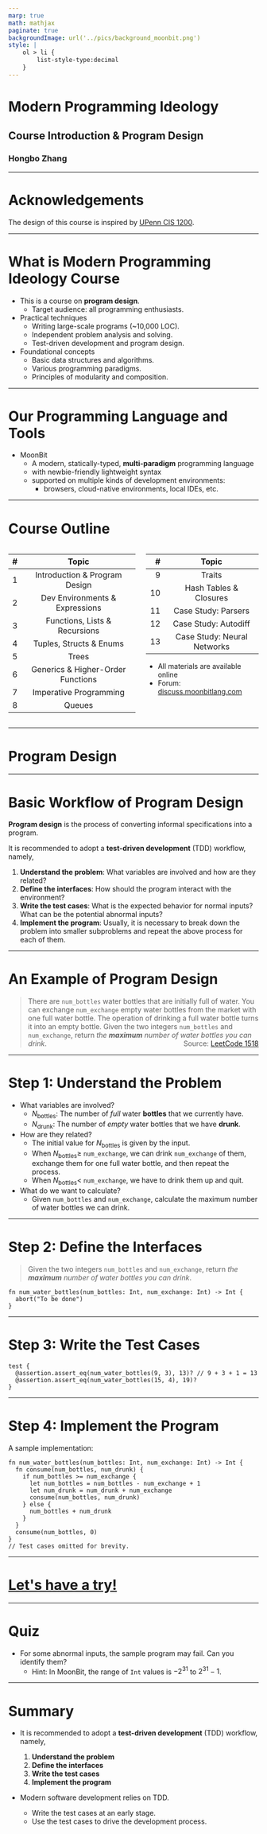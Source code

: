```yaml
---
marp: true
math: mathjax
paginate: true
backgroundImage: url('../pics/background_moonbit.png')
style: |
    ol > li {
        list-style-type:decimal
    }
---
```


# Modern Programming Ideology

## Course Introduction & Program Design

### Hongbo Zhang

---

# Acknowledgements

The design of this course is inspired by [UPenn CIS 1200](https://www.seas.upenn.edu/~cis120/current/).

---

# What is **Modern Programming Ideology** Course

- This is a course on **program design**.
    - Target audience: all programming enthusiasts.
- Practical techniques
    - Writing large-scale programs (~10,000 LOC).
    - Independent problem analysis and solving.
    - Test-driven development and program design.
- Foundational concepts
    - Basic data structures and algorithms.
    - Various programming paradigms.
    - Principles of modularity and composition.

---

# Our Programming Language and Tools

- MoonBit
    - A modern, statically-typed, **multi-paradigm** programming language
    - with newbie-friendly lightweight syntax
    - supported on multiple kinds of development environments:
        - browsers, cloud-native environments, local IDEs, etc.

---

<style scoped>
    .columns { columns: 2; }
</style>

# Course Outline

<div class="columns">
<div>

| # | Topic |
|-:|:-:|
| 1 | Introduction & Program Design |
| 2 | Dev Environments & Expressions |
| 3 | Functions, Lists & Recursions |
| 4 | Tuples, Structs & Enums |
| 5 | Trees |
| 6 | Generics & Higher-Order Functions |
| 7 | Imperative Programming |
| 8 | Queues |

</div>
<div>

| # | Topic |
|-:|:-:|
| 9 | Traits |
| 10 | Hash Tables & Closures |
| 11 | Case Study: Parsers |
| 12 | Case Study: Autodiff |
| 13 | Case Study: Neural Networks |

- All materials are available online
- Forum: [discuss.moonbitlang.com](https://discuss.moonbitlang.com/)

</div>
</div>

---

# Program Design

---

# Basic Workflow of Program Design

**Program design** is the process of converting informal specifications into a program.

It is recommended to adopt a **test-driven development** (TDD) workflow, namely,

1. **Understand the problem**: What variables are involved and how are they related?
2. **Define the interfaces**: How should the program interact with the environment?
3. **Write the test cases**: What is the expected behavior for normal inputs? What can be the potential abnormal inputs?
4. **Implement the program**: Usually, it is necessary to break down the problem into smaller subproblems and repeat the above process for each of them.

---

# An Example of Program Design

> There are `num_bottles` water bottles that are initially full of water. You can exchange `num_exchange` empty water bottles from the market with one full water bottle.
> The operation of drinking a full water bottle turns it into an empty bottle.
> Given the two integers `num_bottles` and `num_exchange`, return _the **maximum** number of water bottles you can drink_.
> <span style="float:right;">Source: [LeetCode 1518](https://leetcode.com/problems/water-bottles/description/)</span>

---

# Step 1: Understand the Problem

- What variables are involved?
    - $N_\mathrm{bottles}$: The number of _full_ water **bottles** that we currently have.
    - $N_\mathrm{drunk}$: The number of _empty_ water bottles that we have **drunk**.
- How are they related?
    - The initial value for $N_\mathrm{bottles}$ is given by the input.
    - When $N_\mathrm{bottles} \ge$ `num_exchange`, we can drink `num_exchange` of them, exchange them for one full water bottle, and then repeat the process.
    - When $N_\mathrm{bottles} <$ `num_exchange`, we have to drink them up and quit.
- What do we want to calculate?
    - Given `num_bottles` and `num_exchange`, calculate the maximum number of water bottles we can drink.

---

# Step 2: Define the Interfaces

> Given the two integers `num_bottles` and `num_exchange`, return _the **maximum** number of water bottles you can drink_.

```moonbit
fn num_water_bottles(num_bottles: Int, num_exchange: Int) -> Int {
  abort("To be done")
}
```

---

# Step 3: Write the Test Cases

```moonbit
test {
  @assertion.assert_eq(num_water_bottles(9, 3), 13)? // 9 + 3 + 1 = 13
  @assertion.assert_eq(num_water_bottles(15, 4), 19)?
}
```

---

# Step 4: Implement the Program

A sample implementation:

```moonbit
fn num_water_bottles(num_bottles: Int, num_exchange: Int) -> Int {
  fn consume(num_bottles, num_drunk) {
    if num_bottles >= num_exchange {
      let num_bottles = num_bottles - num_exchange + 1
      let num_drunk = num_drunk + num_exchange
      consume(num_bottles, num_drunk)
    } else {
      num_bottles + num_drunk
    }
  }
  consume(num_bottles, 0)
}
// Test cases omitted for brevity.
```

---

# [Let's have a try!](https://try.moonbitlang.com/#bc2238e7)

---

# Quiz

- For some abnormal inputs, the sample program may fail. Can you identify them?
    - Hint: In MoonBit, the range of `Int` values is $-2^{31}$ to $2^{31} - 1$.

---

# Summary

- It is recommended to adopt a **test-driven development** (TDD) workflow, namely,

    1. **Understand the problem**
    2. **Define the interfaces**
    3. **Write the test cases**
    4. **Implement the program**

- Modern software development relies on TDD.
    - Write the test cases at an early stage.
    - Use the test cases to drive the development process.
